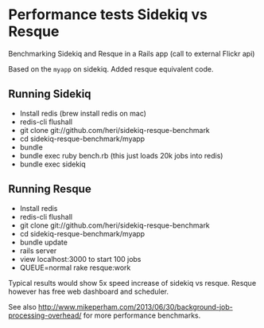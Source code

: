 # Performance tests Sidekiq vs Resque

Benchmarking Sidekiq and Resque in a Rails app (call to external Flickr api)

Based on the `myapp` on sidekiq. Added resque equivalent code. 

## Running Sidekiq

* Install redis (brew install redis on mac)
* redis-cli flushall
* git clone git://github.com/heri/sidekiq-resque-benchmark
* cd sidekiq-resque-benchmark/myapp
* bundle
* bundle exec ruby bench.rb (this just loads 20k jobs into redis)
* bundle exec sidekiq


## Running Resque

* Install redis
* redis-cli flushall
* git clone git://github.com/heri/sidekiq-resque-benchmark
* cd sidekiq-resque-benchmark/myapp
* bundle update
* rails server
* view localhost:3000 to start 100 jobs
* QUEUE=normal rake resque:work

Typical results would show 5x speed increase of sidekiq vs resque. Resque however has free web dashboard and scheduler.

See also http://www.mikeperham.com/2013/06/30/background-job-processing-overhead/ for more performance benchmarks.
